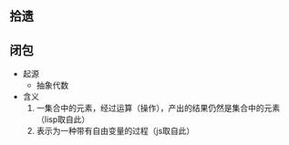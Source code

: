 ## 拾遗

## 闭包
  - 起源
    - 抽象代数
  - 含义
    1. 一集合中的元素，经过运算（操作），产出的结果仍然是集合中的元素（lisp取自此）
    2. 表示为一种带有自由变量的过程（js取自此）
